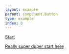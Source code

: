 ```yaml
---
layout: example
parent: component.button
type: example
index: 0
---
```

<div class="ds_button-group">
<a href="#" class="ds_button  ds_button--max">Start</a><br />

<a href="#" class="ds_button  ds_button--max">Really super duper start here</a>
</div>
